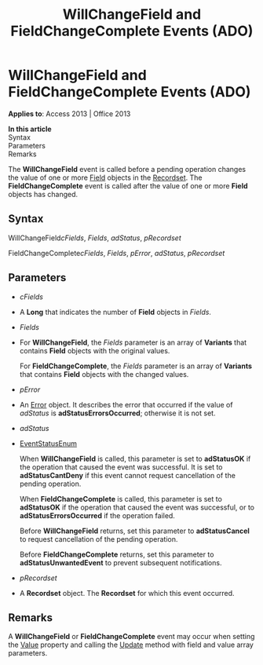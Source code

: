 ﻿---
title: WillChangeField and FieldChangeComplete Events (ADO)
TOCTitle: WillChangeField and FieldChangeComplete Events (ADO)
ms:assetid: bc4455a6-2925-33dc-d04f-8ea570e5e370
ms:mtpsurl: https://msdn.microsoft.com/library/JJ249904(v=office.15)
ms:contentKeyID: 48547407
ms.date: 09/18/2015
mtps_version: v=office.15
---

# WillChangeField and FieldChangeComplete Events (ADO)


**Applies to**: Access 2013 | Office 2013

**In this article**  
Syntax  
Parameters  
Remarks  

The **WillChangeField** event is called before a pending operation changes the value of one or more [Field](field-object-ado.md) objects in the [Recordset](recordset-object-ado.md). The **FieldChangeComplete** event is called after the value of one or more **Field** objects has changed.

## Syntax

WillChangeField*cFields*, *Fields*, *adStatus*, *pRecordset*

FieldChangeComplete*cFields*, *Fields*, *pError*, *adStatus*, *pRecordset*

## Parameters

  - *cFields*

  - A **Long** that indicates the number of **Field** objects in *Fields*.

  - *Fields*

  - For **WillChangeField**, the *Fields* parameter is an array of **Variants** that contains **Field** objects with the original values.  
      
    For **FieldChangeComplete**, the *Fields* parameter is an array of **Variants** that contains **Field** objects with the changed values.

  - *pError*

  - An [Error](error-object-ado.md) object. It describes the error that occurred if the value of *adStatus* is **adStatusErrorsOccurred**; otherwise it is not set.

  - *adStatus*

  - [EventStatusEnum](eventstatusenum.md)
    
    When **WillChangeField** is called, this parameter is set to **adStatusOK** if the operation that caused the event was successful. It is set to **adStatusCantDeny** if this event cannot request cancellation of the pending operation.
    
    When **FieldChangeComplete** is called, this parameter is set to **adStatusOK** if the operation that caused the event was successful, or to **adStatusErrorsOccurred** if the operation failed.
    
    Before **WillChangeField** returns, set this parameter to **adStatusCancel** to request cancellation of the pending operation.
    
    Before **FieldChangeComplete** returns, set this parameter to **adStatusUnwantedEvent** to prevent subsequent notifications.

  - *pRecordset*

  - A **Recordset** object. The **Recordset** for which this event occurred.

## Remarks

A **WillChangeField** or **FieldChangeComplete** event may occur when setting the [Value](value-property-ado.md) property and calling the [Update](update-method-ado.md) method with field and value array parameters.

